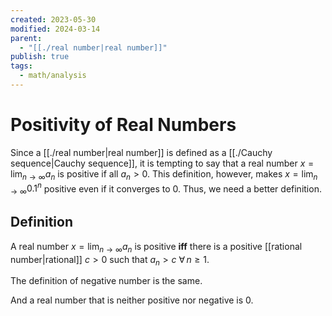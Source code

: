 ```yaml
---
created: 2023-05-30
modified: 2024-03-14
parent:
  - "[[./real number|real number]]"
publish: true
tags:
  - math/analysis
---
```


# Positivity of Real Numbers

Since a [[./real number|real number]] is defined as a [[./Cauchy sequence|Cauchy sequence]], it is tempting to say that a real number $x = \lim_{n \rightarrow \infty} a_n$ is positive if all $a_n > 0$. This definition, however, makes $x = \lim_{n \rightarrow \infty} 0.1^n$ positive even if it converges to 0. Thus, we need a better definition.

## Definition

A real number $x = \lim_{n \rightarrow \infty} a_n$ is positive **iff** there is a positive [[rational number|rational]] $c > 0$ such that $a_n > c \ \forall \, n \ge 1$.

The definition of negative number is the same.

And a real number that is neither positive nor negative is 0.